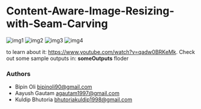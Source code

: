 # Content-Aware-Image-Resizing-with-Seam-Carving

![img1](https://user-images.githubusercontent.com/11765482/33699717-ed3089e8-db3c-11e7-9b80-b9defaf42d28.PNG)
![img2](https://user-images.githubusercontent.com/11765482/33699721-ef12c708-db3c-11e7-995e-93a68a1d75c2.PNG)
![img3](https://user-images.githubusercontent.com/11765482/33699722-f07886d2-db3c-11e7-9622-9a6124a2add3.PNG)
![img4](https://user-images.githubusercontent.com/11765482/33699723-f1c8c574-db3c-11e7-875a-f270d107d12f.PNG)


to learn about it: https://www.youtube.com/watch?v=qadw0BRKeMk.
Check out some sample outputs in: <b>someOutputs</b> floder

### Authors
- Bipin Oli bipinoli90@gmail.com
- Aayush Gautam agautam1997@gmail.com
- Kuldip Bhutoria bhutoriakuldip1998@gmail.com
